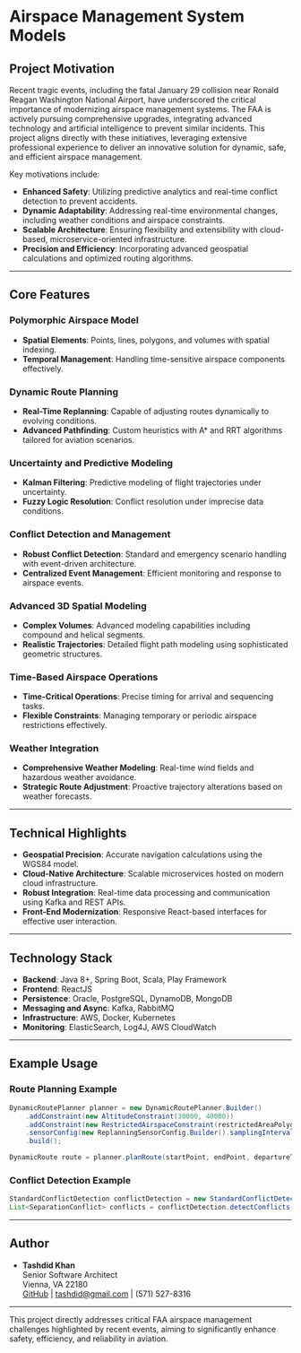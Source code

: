 # Airspace Management System Models

## Project Motivation
Recent tragic events, including the fatal January 29 collision near Ronald Reagan Washington National Airport, have underscored the critical importance of modernizing airspace management systems. The FAA is actively pursuing comprehensive upgrades, integrating advanced technology and artificial intelligence to prevent similar incidents. This project aligns directly with these initiatives, leveraging extensive professional experience to deliver an innovative solution for dynamic, safe, and efficient airspace management.

Key motivations include:
- **Enhanced Safety**: Utilizing predictive analytics and real-time conflict detection to prevent accidents.
- **Dynamic Adaptability**: Addressing real-time environmental changes, including weather conditions and airspace constraints.
- **Scalable Architecture**: Ensuring flexibility and extensibility with cloud-based, microservice-oriented infrastructure.
- **Precision and Efficiency**: Incorporating advanced geospatial calculations and optimized routing algorithms.

---

## Core Features

### Polymorphic Airspace Model
- **Spatial Elements**: Points, lines, polygons, and volumes with spatial indexing.
- **Temporal Management**: Handling time-sensitive airspace components effectively.

### Dynamic Route Planning
- **Real-Time Replanning**: Capable of adjusting routes dynamically to evolving conditions.
- **Advanced Pathfinding**: Custom heuristics with A* and RRT algorithms tailored for aviation scenarios.

### Uncertainty and Predictive Modeling
- **Kalman Filtering**: Predictive modeling of flight trajectories under uncertainty.
- **Fuzzy Logic Resolution**: Conflict resolution under imprecise data conditions.

### Conflict Detection and Management
- **Robust Conflict Detection**: Standard and emergency scenario handling with event-driven architecture.
- **Centralized Event Management**: Efficient monitoring and response to airspace events.

### Advanced 3D Spatial Modeling
- **Complex Volumes**: Advanced modeling capabilities including compound and helical segments.
- **Realistic Trajectories**: Detailed flight path modeling using sophisticated geometric structures.

### Time-Based Airspace Operations
- **Time-Critical Operations**: Precise timing for arrival and sequencing tasks.
- **Flexible Constraints**: Managing temporary or periodic airspace restrictions effectively.

### Weather Integration
- **Comprehensive Weather Modeling**: Real-time wind fields and hazardous weather avoidance.
- **Strategic Route Adjustment**: Proactive trajectory alterations based on weather forecasts.

---

## Technical Highlights
- **Geospatial Precision**: Accurate navigation calculations using the WGS84 model.
- **Cloud-Native Architecture**: Scalable microservices hosted on modern cloud infrastructure.
- **Robust Integration**: Real-time data processing and communication using Kafka and REST APIs.
- **Front-End Modernization**: Responsive React-based interfaces for effective user interaction.

---

## Technology Stack
- **Backend**: Java 8+, Spring Boot, Scala, Play Framework
- **Frontend**: ReactJS
- **Persistence**: Oracle, PostgreSQL, DynamoDB, MongoDB
- **Messaging and Async**: Kafka, RabbitMQ
- **Infrastructure**: AWS, Docker, Kubernetes
- **Monitoring**: ElasticSearch, Log4J, AWS CloudWatch

---

## Example Usage

### Route Planning Example
```java
DynamicRoutePlanner planner = new DynamicRoutePlanner.Builder()
    .addConstraint(new AltitudeConstraint(30000, 40000))
    .addConstraint(new RestrictedAirspaceConstraint(restrictedAreaPolygon))
    .sensorConfig(new ReplanningSensorConfig.Builder().samplingInterval(15).build())
    .build();

DynamicRoute route = planner.planRoute(startPoint, endPoint, departureTime);
```

### Conflict Detection Example
```java
StandardConflictDetection conflictDetection = new StandardConflictDetection();
List<SeparationConflict> conflicts = conflictDetection.detectConflicts(flightTrajectory.getMainPath());
```

---

## Author
- **Tashdid Khan**  
  Senior Software Architect  
  Vienna, VA 22180  
  [GitHub](https://github.com/tashiscool) | tashdid@gmail.com | (571) 527-8316

---

This project directly addresses critical FAA airspace management challenges highlighted by recent events, aiming to significantly enhance safety, efficiency, and reliability in aviation.
